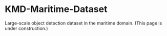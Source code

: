 # KMD-Maritime-Dataset
Large-scale object detection dataset in the maritime domain.
(This page is under construction.)
